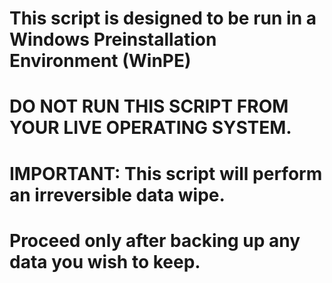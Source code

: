 # This script is designed to be run in a Windows Preinstallation Environment (WinPE)
# DO NOT RUN THIS SCRIPT FROM YOUR LIVE OPERATING SYSTEM.
#
# IMPORTANT: This script will perform an irreversible data wipe.
# Proceed only after backing up any data you wish to keep.

